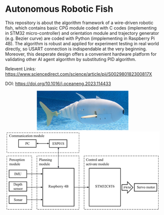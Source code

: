 # Autonomous Robotic Fish
This repository is about the algorithm framework of a wire-driven robotic fish, which contains basic CPG module coded with C codes (implementing in STM32 micro-controller) and orientation module and trajectory generator (e.g. Bezier curve) are coded with Python (impplementing in Raspberry Pi 4B). The algorithm is robust and applied for experiment testing in real world directly, so USART connection is indispendable at the very beginning. Moreover, this desperate design offers a convenient hardware platform for validating other AI agent algorithm by substituting PID algorithm. 

Relevent Links: https://www.sciencedirect.com/science/article/pii/S002980182300817X

DOI: https://doi.org/10.1016/j.oceaneng.2023.114433


<div align="center">
  <img src="images/Prototype.png" style="width: 300px; height: auto>
</div>


Hareware framework:
<div align="center">
  <img src="images/Hareware framework.png" style="width: 500px; height: auto>
</div>


Controller diagram:
<div align="center">
  <img src="images/Control diagram.png" style="width: 500px; height: auto>
</div>

